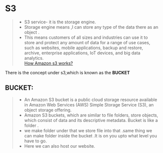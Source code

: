 # S3
 > + S3 service- it is the storage engine.
 > + Storage engine means ,I can store any type of the data 
there as an object .
 > + This means customers of all sizes and industries can use it to store and protect any amount of data for a range of use cases, such as websites, mobile applications, backup and restore, archive, enterprise applications, IoT devices, and big data analytics. \
 [How Amazon s3 works?](https://docs.aws.amazon.com/AmazonS3/latest/dev/Welcome.html)

There is the concept under s3,which is known as the **BUCKET** 

## BUCKET:
 >+ An Amazon S3 bucket is a public cloud storage resource available in Amazon Web Services (AWS) Simple Storage Service (S3), an object storage offering. 
 >+ Amazon S3 buckets, which are similar to file folders, store objects, which consist of data and its descriptive metadata.
Bucket is like a folder .
 >+ we make folder under that we store file into that .same thing we can make folder inside the bucket .It is on you upto what level you have to go.
 >+ Here we can also host our website.


